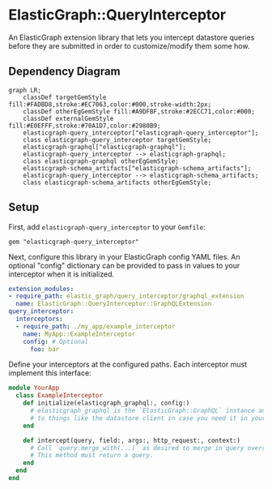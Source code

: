 # ElasticGraph::QueryInterceptor

An ElasticGraph extension library that lets you intercept datastore
queries before they are submitted in order to customize/modify them some
how.

## Dependency Diagram

```mermaid
graph LR;
    classDef targetGemStyle fill:#FADBD8,stroke:#EC7063,color:#000,stroke-width:2px;
    classDef otherEgGemStyle fill:#A9DFBF,stroke:#2ECC71,color:#000;
    classDef externalGemStyle fill:#E0EFFF,stroke:#70A1D7,color:#2980B9;
    elasticgraph-query_interceptor["elasticgraph-query_interceptor"];
    class elasticgraph-query_interceptor targetGemStyle;
    elasticgraph-graphql["elasticgraph-graphql"];
    elasticgraph-query_interceptor --> elasticgraph-graphql;
    class elasticgraph-graphql otherEgGemStyle;
    elasticgraph-schema_artifacts["elasticgraph-schema_artifacts"];
    elasticgraph-query_interceptor --> elasticgraph-schema_artifacts;
    class elasticgraph-schema_artifacts otherEgGemStyle;
```

## Setup

First, add `elasticgraph-query_interceptor` to your `Gemfile`:

```
gem "elasticgraph-query_interceptor"
```

Next, configure this library in your ElasticGraph config YAML files.
An optional "config" dictionary can be provided to pass in values to
your interceptor when it is initialized.

```yaml
extension_modules:
- require_path: elastic_graph/query_interceptor/graphql_extension
  name: ElasticGraph::QueryInterceptor::GraphQLExtension
query_interceptor:
  interceptors:
  - require_path: ./my_app/example_interceptor
    name: MyApp::ExampleInterceptor
    config: # Optional
      foo: bar
```

Define your interceptors at the configured paths. Each interceptor must
implement this interface:

```ruby
module YourApp
  class ExampleInterceptor
    def initialize(elasticgraph_graphql:, config:)
      # elasticgraph_graphql is the `ElasticGraph::GraphQL` instance and has access
      # to things like the datastore client in case you need it in your interceptor.
    end

    def intercept(query, field:, args:, http_request:, context:)
      # Call `query.merge_with(...)` as desired to merge in query overrides like filters.
      # This method must return a query.
    end
  end
end
```

